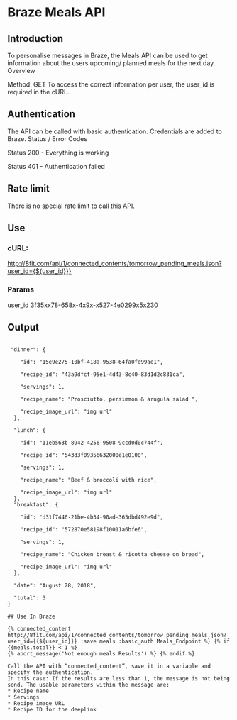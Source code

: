 # Braze Meals API

## Introduction

To personalise messages in Braze, the Meals API can be used to get information about the users upcoming/ planned meals for the next day.
Overview

Method: GET
To access the correct information per user, the user_id is required in the cURL.

## Authentication

The API can be called with basic authentication. Credentials are added to Braze.
Status / Error Codes

Status 200 - Everything is working

Status 401 - Authentication failed 

## Rate limit

There is no special rate limit to call this API.

## Use
### cURL: 
http://8fit.com/api/1/connected_contents/tomorrow_pending_meals.json?user_id={${user_id}}}

### Params
user_id 
3f35xx78-658x-4x9x-x527-4e0299x5x230 

## Output

```{

 "dinner": {
 
    "id": "15e9e275-10bf-418a-9538-64fa0fe99ae1",
    
    "recipe_id": "43a9dfcf-95e1-4d43-8c40-83d1d2c831ca",
    
    "servings": 1,
    
    "recipe_name": "Prosciutto, persimmon & arugula salad ",
    
    "recipe_image_url": "img url"
  },
  
  "lunch": {
  
    "id": "11eb563b-8942-4256-9508-9ccd0d0c744f",
    
    "recipe_id": "543d3f09356632000e1e0100",
    
    "servings": 1,
    
    "recipe_name": "Beef & broccoli with rice",
    
    "recipe_image_url": "img url"
  },
  "breakfast": {
  
    "id": "d31f7446-21be-4b34-90ad-365dbd492e9d",
    
    "recipe_id": "572870e58198f10011a6bfe6",
    
    "servings": 1,
    
    "recipe_name": "Chicken breast & ricotta cheese on bread",
    
    "recipe_image_url": "img url"
  },
  
  "date": "August 28, 2018",
  
  "total": 3
}

## Use In Braze

{% connected_content http://8fit.com/api/1/connected_contents/tomorrow_pending_meals.json?user_id={{${user_id}}} :save meals :basic_auth Meals_Endpoint %} {% if {{meals.total}} < 1 %} 
{% abort_message('Not enough meals Results') %} {% endif %} 

Call the API with “connected_content”, save it in a variable and specify the authentication.
In this case: If the results are less than 1, the message is not being send. The usable parameters within the message are:
* Recipe name
* Servings
* Recipe image URL 
* Recipe ID for the deeplink

